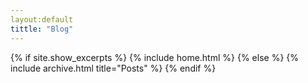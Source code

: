 ```yaml
---
layout:default
tittle: "Blog"
---
```


{% if site.show_excerpts %}
  {% include home.html %}
{% else %}
  {% include archive.html title="Posts" %}
{% endif %}

